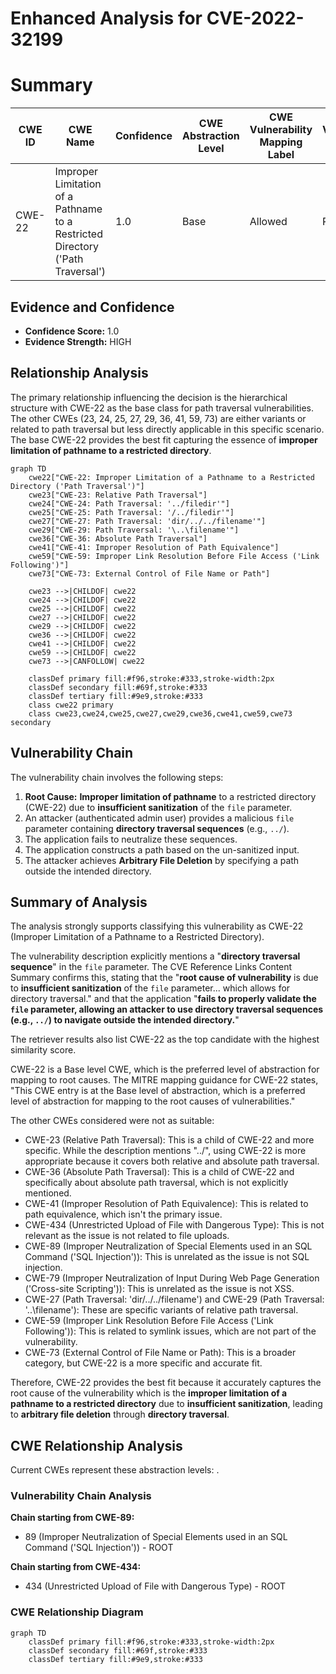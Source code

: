 # Enhanced Analysis for CVE-2022-32199

# Summary
| CWE ID | CWE Name | Confidence | CWE Abstraction Level | CWE Vulnerability Mapping Label | CWE-Vulnerability Mapping Notes |
|---|---|---|---|---|---|
| CWE-22 | Improper Limitation of a Pathname to a Restricted Directory ('Path Traversal') | 1.0 | Base | Allowed | Primary CWE |

## Evidence and Confidence

*   **Confidence Score:** 1.0
*   **Evidence Strength:** HIGH

## Relationship Analysis
The primary relationship influencing the decision is the hierarchical structure with CWE-22 as the base class for path traversal vulnerabilities. The other CWEs (23, 24, 25, 27, 29, 36, 41, 59, 73) are either variants or related to path traversal but less directly applicable in this specific scenario. The base CWE-22 provides the best fit capturing the essence of **improper limitation of pathname to a restricted directory**.

```mermaid
graph TD
    cwe22["CWE-22: Improper Limitation of a Pathname to a Restricted Directory ('Path Traversal')"]
    cwe23["CWE-23: Relative Path Traversal"]
    cwe24["CWE-24: Path Traversal: '../filedir'"]
    cwe25["CWE-25: Path Traversal: '/../filedir'"]
    cwe27["CWE-27: Path Traversal: 'dir/../../filename'"]
    cwe29["CWE-29: Path Traversal: '\..\filename'"]
    cwe36["CWE-36: Absolute Path Traversal"]
    cwe41["CWE-41: Improper Resolution of Path Equivalence"]
    cwe59["CWE-59: Improper Link Resolution Before File Access ('Link Following')"]
    cwe73["CWE-73: External Control of File Name or Path"]

    cwe23 -->|CHILDOF| cwe22
    cwe24 -->|CHILDOF| cwe22
    cwe25 -->|CHILDOF| cwe22
    cwe27 -->|CHILDOF| cwe22
    cwe29 -->|CHILDOF| cwe22
    cwe36 -->|CHILDOF| cwe22
    cwe41 -->|CHILDOF| cwe22
    cwe59 -->|CHILDOF| cwe22
    cwe73 -->|CANFOLLOW| cwe22

    classDef primary fill:#f96,stroke:#333,stroke-width:2px
    classDef secondary fill:#69f,stroke:#333
    classDef tertiary fill:#9e9,stroke:#333
    class cwe22 primary
    class cwe23,cwe24,cwe25,cwe27,cwe29,cwe36,cwe41,cwe59,cwe73 secondary
```

## Vulnerability Chain
The vulnerability chain involves the following steps:
1.  **Root Cause:** **Improper limitation of pathname** to a restricted directory (CWE-22) due to **insufficient sanitization** of the `file` parameter.
2.  An attacker (authenticated admin user) provides a malicious `file` parameter containing **directory traversal sequences** (e.g., `../`).
3.  The application fails to neutralize these sequences.
4.  The application constructs a path based on the un-sanitized input.
5.  The attacker achieves **Arbitrary File Deletion** by specifying a path outside the intended directory.

## Summary of Analysis
The analysis strongly supports classifying this vulnerability as CWE-22 (Improper Limitation of a Pathname to a Restricted Directory).

The vulnerability description explicitly mentions a "**directory traversal sequence**" in the `file` parameter. The CVE Reference Links Content Summary confirms this, stating that the "**root cause of vulnerability** is due to **insufficient sanitization** of the `file` parameter... which allows for directory traversal." and that the application "**fails to properly validate the `file` parameter, allowing an attacker to use directory traversal sequences (e.g., `../`) to navigate outside the intended directory.**"

The retriever results also list CWE-22 as the top candidate with the highest similarity score.

CWE-22 is a Base level CWE, which is the preferred level of abstraction for mapping to root causes. The MITRE mapping guidance for CWE-22 states, "This CWE entry is at the Base level of abstraction, which is a preferred level of abstraction for mapping to the root causes of vulnerabilities."

The other CWEs considered were not as suitable:

*   CWE-23 (Relative Path Traversal): This is a child of CWE-22 and more specific. While the description mentions "../", using CWE-22 is more appropriate because it covers both relative and absolute path traversal.
*   CWE-36 (Absolute Path Traversal): This is a child of CWE-22 and specifically about absolute path traversal, which is not explicitly mentioned.
*   CWE-41 (Improper Resolution of Path Equivalence): This is related to path equivalence, which isn't the primary issue.
*   CWE-434 (Unrestricted Upload of File with Dangerous Type): This is not relevant as the issue is not related to file uploads.
*   CWE-89 (Improper Neutralization of Special Elements used in an SQL Command ('SQL Injection')): This is unrelated as the issue is not SQL injection.
*   CWE-79 (Improper Neutralization of Input During Web Page Generation ('Cross-site Scripting')): This is unrelated as the issue is not XSS.
*   CWE-27 (Path Traversal: 'dir/../../filename') and CWE-29 (Path Traversal: '\..\filename'): These are specific variants of relative path traversal.
*   CWE-59 (Improper Link Resolution Before File Access ('Link Following')): This is related to symlink issues, which are not part of the vulnerability.
*   CWE-73 (External Control of File Name or Path): This is a broader category, but CWE-22 is a more specific and accurate fit.

Therefore, CWE-22 provides the best fit because it accurately captures the root cause of the vulnerability which is the **improper limitation of a pathname to a restricted directory** due to **insufficient sanitization**, leading to **arbitrary file deletion** through **directory traversal**.


## CWE Relationship Analysis

Current CWEs represent these abstraction levels: .


### Vulnerability Chain Analysis

**Chain starting from CWE-89:**
- 89 (Improper Neutralization of Special Elements used in an SQL Command ('SQL Injection')) - ROOT


**Chain starting from CWE-434:**
- 434 (Unrestricted Upload of File with Dangerous Type) - ROOT



### CWE Relationship Diagram

```mermaid
graph TD
    classDef primary fill:#f96,stroke:#333,stroke-width:2px
    classDef secondary fill:#69f,stroke:#333
    classDef tertiary fill:#9e9,stroke:#333
```
